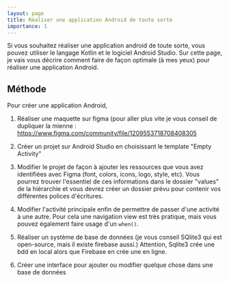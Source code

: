 ```yaml
---
layout: page
title: Réaliser une application Android de toute sorte
importance: 1
---
```

Si vous souhaitez réaliser une application android de toute sorte, vous pouvez utiliser le langage Kotlin et le logiciel Android Studio. Sur cette page, je vais vous décrire comment faire de façon optimale (à mes yeux) pour réaliser une application Android.

## Méthode
Pour créer une application Android,

1. Réaliser une maquette sur figma (pour aller plus vite je vous conseil de dupliquer la mienne : <https://www.figma.com/community/file/1209553718708408305>

2. Créer un projet sur Android Studio en choisissant le template "Empty Activity"

3. Modifier le projet de façon à ajouter les ressources que vous avez identifiées avec Figma (font, colors, icons, logo, style, etc). Vous pourrez trouver l'essentiel de ces informations dans le dossier "values" de la hiérarchie et vous devrez créer un dossier prévu pour contenir vos différentes polices d'écritures.

4. Modifier l'activité principale enfin de permettre de passer d'une activité à une autre. Pour cela une navigation view est très pratique, mais vous pouvez également faire usage d'un `when()`.

5. Réaliser un système de base de données (je vous conseil SQlite3 qui est open-source, mais il existe firebase aussi.)
Attention, Sqlite3 crée une bdd en local alors que Firebase en crée une en ligne.

6. Créer une interface pour ajouter ou modifier quelque chose dans une base de données
